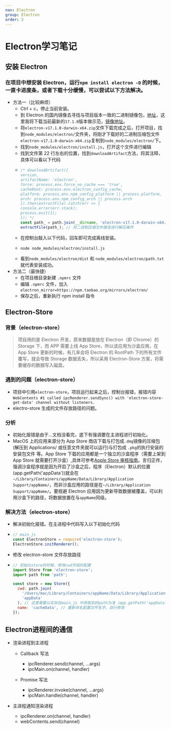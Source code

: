 ```yaml
---
nav: Electron
group: Electron
order: 2
---
```

# Electron学习笔记


## 安装 Electron

### 在项目中想安装 Electron，运行`npm install electron -D` 的时候，一直卡进度条，或者下载十分缓慢，可以尝试以下方法解决。
- 方法一（比较麻烦）
  - Ctrl + c，停止当前安装。
  - 到 Electron 的国内镜像去寻找与项目版本一致的二进制镜像包，[地址](https://npm.taobao.org/mirrors/electron/)，这里我将下载当前最新的`17.1.0`版本做示范，[镜像地址](https://registry.npmmirror.com/-/binary/electron/17.1.0/electron-v17.1.0-darwin-x64.zip)。
  - 将`electron-v17.1.0-darwin-x64.zip`文件下载完成之后，打开项目，找到`node_modules/electron/`文件夹，将刚才下载好的二进制压缩包文件`electron-v17.1.0-darwin-x64.zip`复制到`node_modules/electron/`下。
  - 找到`node_modules/electron/install.js`，打开这个文件进行编辑
  - 找到文件第 22 行左右的位置，找到`downloadArtifact`方法，将其注释，具体可以看以下代码
  - ```javascript
    /* downloadArtifact({
    version,
    artifactName: 'electron',
    force: process.env.force_no_cache === 'true',
    cacheRoot: process.env.electron_config_cache,
    platform: process.env.npm_config_platform || process.platform,
    arch: process.env.npm_config_arch || process.arch
    }).then(extractFile).catch(err => {
    console.error(err.stack);
    process.exit(1);
    }); */
    const path_ = path.join(__dirname, 'electron-v17.1.0-darwin-x64.zip'); // 指定二进制压缩文件路径
    extractFile(path_); // 将二进制压缩文件路径进行解压操作
    ```
  - 在控制台敲入以下代码，回车即可完成离线安装。
  - ```shell
    node node_modules/electron/install.js
    ```
  - 看到`node_modules/electron/dist` 和 `node_modules/electron/path.txt` 就代表安装成功。
- 方法二（最快捷）
  - 在项目根目录新建 `.npmrc` 文件
  - 编辑 `.npmrc` 文件，加入 `electron_mirror=https://npm.taobao.org/mirrors/electron/`
  - 保存之后，重新执行 npm install 指令
## Electron-Store

### 背景（electron-store）

> 项目用的是 Electron 开发，原来数据是放在 Electron（即 Chrome）的 Storage 下，而 APP 需要上线 App Store，所以该应用为沙盒应用，在 App Store 更新的时候，有几率会将 Electron 的 RootPath 下的所有文件覆写，就会导致 Storage 数据丢失，所以采用 Electron-Store 方案，将需要缓存的数据写入磁盘。

### 遇到的问题（electron-store）

- 项目中引用`electron-store`，项目运行起来之后，控制台报错，报错内容`WebContents #1 called ipcRenderer.sendSync() with 'electron-store-get-data' channel without listeners.`
- electro-store 生成的文件存放路径的问题。

### 分析

- 初始化报错是由于...文档没看完，底下有强调要在主进程进行初始化。
- MacOS 上的应用来源分为 App Store 商店下载与打包成`.dmg`镜像的压缩包(解压到 Applications/ 或任意文件夹就可以运行)与打包成 `.pkg`的执行安装的安装包文件 等。App Store 下载的应用都是一个独立的沙盒程序（需要上架到 App Store 就需要打开沙盒）,具体可参考[Apple Store 审核指南](https://developer.apple.com/cn/app-store/review/guidelines/)。言归正传，强调沙盒程序就是因为开启了沙盒之后，程序（Electron）默认的位置(app.getPath('appData'))就会在 `~/Library/Containers/appName/Data/Library/Application Support/appName/`，而非沙盒应用的路径是在`~/Library/Application Support/appName/`。要规避 Electron 应用因为更新导致数据被覆盖，可以利用沙盒下的路径，将数据放置在与`appName`同级。

### 解决方法（electron-store）

- 解决初始化报错。在主进程中代码写入以下初始化代码
- ```javascript
  // main.js
  const ElectronStore = require('electron-store');
  ElectronStore.initRenderer();
  ```

- 修改 electron-store 文件存放路径
- ```javascript
  // 初始化store的时候，修改cwd字段的配置
  import Store from 'electron-store';
  import path from 'path';

  const store = new Store({
    cwd: path.join(
      '/Users/mac/Library/Containers/appName/Data/Library/Application Support/',
      'appData'
    ), // 这里需要以实际在main.js 中获取到的path为准（app.getPath('appData')）;
    name: 'cacheData', // 重新命名配置文件名字，自行修改
  });
  ```

## Electron进程间的通信
- 渲染进程到主进程
  - Callback 写法
    - ipcRenderer.send(channel, ...args)
    - ipcMain.on(channel, handler)

  - Promise 写法
    - ipcRenderer.invoke(channel, ...args)
    - ipcMain.handle(channel, handler)

- 主进程通知渲染进程
  - ipcRenderer.on(channel, handler)
  - webContents.send(channel)